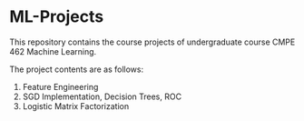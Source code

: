 # ML-Projects
This repository contains the course projects of undergraduate course CMPE 462 Machine Learning.

The project contents are as follows:

1) Feature Engineering
2) SGD Implementation, Decision Trees, ROC
3) Logistic Matrix Factorization
